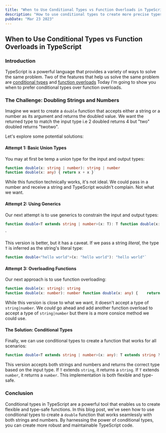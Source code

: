 ```yaml
---
title: "When to Use Conditional Types vs Function Overloads in TypeScript"
description: "How to use conditional types to create more precise types"
pubDate: "Mar 23 2023"
---
```


## When to Use Conditional Types vs Function Overloads in TypeScript

### Introduction

TypeScript is a powerful language that provides a variety of ways to solve the same problem. Two of the features that help us solve the same problem are [conditional types](https://www.typescriptlang.org/docs/handbook/2/conditional-types.html) and [function overloads](https://www.typescriptlang.org/docs/handbook/2/functions.html#function-overloads)
Today I'm going to show you when to prefer conditional types over function overloads.

### The Challenge: Doubling Strings and Numbers

Imagine we want to create a `double` function that accepts either a string or a number as its argument and returns the doubled value. We want the returned type to match the input type i.e 2 doubled returns 4 but "two" doubled returns "twotwo".

Let's explore some potential solutions:

#### Attempt 1: Basic Union Types

You may at first be temp a union type for the input and output types:

```typescript
function double(x: string | number): string | number 
function double(x: any) { return x + x }`
```

While this function technically works, it's not ideal. We could pass in a number and receive a string and TypeScript wouldn't complain. Not what we want.

#### Attempt 2: Using Generics

Our next attempt is to use generics to constrain the input and output types:

```typescript
function double<T extends string | number>(x: T): T function double(x: any) { 	return x + x }
```
`

This version is better, but it has a caveat. If we pass a string _literal_, the type `T` is inferred as the string's literal type:

```typescript
function double<"hello world">(x: "hello world"): "hello world"`
```

#### Attempt 3: Overloading Functions

Our next approach is to use function overloading:

```typescript
function double(x: string): string 
function double(x: number): number function double(x: any) { 	return x + x }`
```

While this version is close to what we want, it doesn't accept a type of `string|number`. We _could_ go ahead and add another function overload to accept a type of `string|number` but there is a more consice method we could use.

#### The Solution: Conditional Types

Finally, we can use conditional types to create a function that works for all scenarios:

```typescript
function double<T extends string | number>(x: any): T extends string ? string : number {   return x + x }`
```

This version  accepts both strings and numbers and returns the correct type based on the input type. If `T` extends `string`, it returns a `string`. If `T` extends `number`, it returns a `number`. This implementation is both flexible and type-safe.

### Conclusion

Conditional types in TypeScript are a powerful tool that enables us to create flexible and type-safe functions. In this blog post, we've seen how to use conditional types to create a `double` function that works seamlessly with both strings and numbers. By harnessing the power of conditional types, you can create more robust and maintainable TypeScript code.